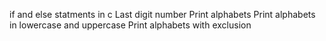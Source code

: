 if and else statments in c
Last digit number
Print alphabets
Print alphabets in lowercase and uppercase
Print alphabets with exclusion
